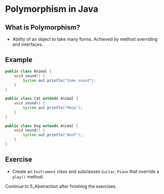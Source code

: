 # Polymorphism in Java

## What is Polymorphism?
- Ability of an object to take many forms. Achieved by method overriding and interfaces.

## Example
```java
public class Animal {
    void sound() {
        System.out.println("Some sound");
    }
}

public class Cat extends Animal {
    void sound() {
        System.out.println("Meow");
    }
}

public class Dog extends Animal {
    void sound() {
        System.out.println("Woof");
    }
}
```

## Exercise
- Create an `Instrument` class and subclasses `Guitar`, `Piano` that override a `play()` method.

Continue to 5_Abstraction after finishing the exercises.
